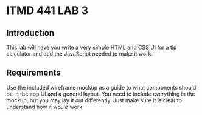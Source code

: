# ITMD 441 LAB 3
## Introduction
This lab will have you write a very simple HTML and CSS UI for a tip calculator and add the JavaScript needed
to make it work.
## Requirements
Use the included wireframe mockup as a guide to what components should be in the app UI and a general
layout. You need to include everything in the mockup, but you may lay it out differently. Just make sure it is
clear to understand how it would work
